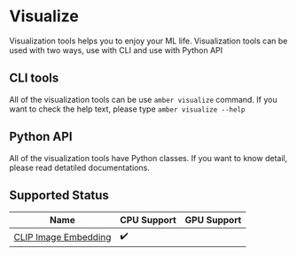 # Visualize

Visualization tools helps you to enjoy your ML life.
Visualization tools can be used with two ways, use with CLI and use with Python API

## CLI tools

All of the visualization tools can be use `amber visualize` command.
If you want to check the help text, please type `amber visualize --help`

## Python API

All of the visualization tools have Python classes.
If you want to know detail, please read detatiled documentations.

## Supported Status

| Name                                            | CPU Support        | GPU Support |
|-------------------------------------------------|--------------------|-------------|
| [CLIP Image Embedding](../clip_image_embedding) | :heavy_check_mark: |             |
